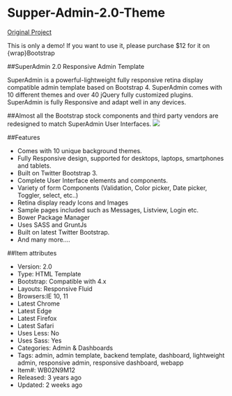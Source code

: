 # Supper-Admin-2.0-Theme

[Original Project](https://wrapbootstrap.com/theme/super-admin-responsive-template-WB02N9M12)

This is only a demo! If you want to use it, please purchase $12 for it on {wrap}Bootstrap

##SuperAdmin 2.0 Responsive Admin Template

SuperAdmin is a powerful-lightweight fully responsive retina display compatible admin template based on Bootstrap 4. 
SuperAdmin comes with 10 different themes and over 40 jQuery fully customized plugins.
SuperAdmin is fully Responsive and adapt well in any devices.

##Almost all the Bootstrap stock components and third party vendors are redesigned to match SuperAdmin User Interfaces.
![](https://d1dlf4qvtlhqrp.cloudfront.net/slurp?i=http%3A%2F%2Fbyrushan.com%2Fprojects%2Fsuper-admin%2Fimages%2Fsa-cover.jpg)

##Features

+ Comes with 10 unique background themes.
+ Fully Responsive design, supported for desktops, laptops, smartphones and tablets.
+ Built on Twitter Bootstrap 3.
+ Complete User Interface elements and components.
+ Variety of form Components (Validation, Color picker, Date picker, Toggler, select, etc..)
+ Retina display ready Icons and Images
+ Sample pages included such as Messages, Listview, Login etc.
+ Bower Package Manager
+ Uses SASS and GruntJs
+ Built on latest Twitter Bootstrap.
+ And many more....

##Item attributes
+ Version:	2.0
+ Type: HTML Template
+ Bootstrap:	Compatible with 4.x
+ Layouts: Responsive Fluid
+ Browsers:IE 10, 11
+ Latest Chrome
+ Latest Edge
+ Latest Firefox
+ Latest Safari
+ Uses Less:	No
+ Uses Sass:	Yes
+ Categories:	Admin & Dashboards
+ Tags:	admin, admin template, backend template, dashboard, lightweight admin, responsive admin, responsive dashboard, webapp
+ Item#:	WB02N9M12
+ Released:	3 years ago
+ Updated:	2 weeks ago